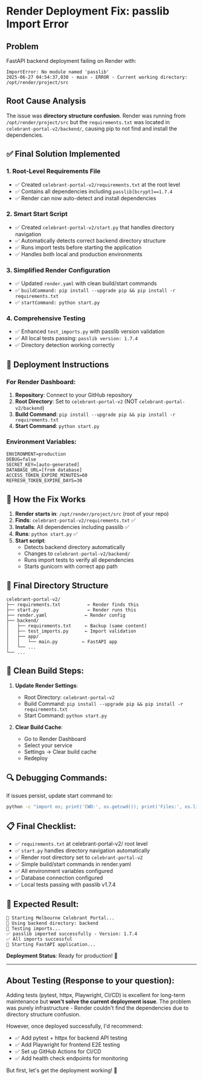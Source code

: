 # Render Deployment Fix: passlib Import Error

## Problem
FastAPI backend deployment failing on Render with:
```
ImportError: No module named 'passlib'
2025-06-27 04:54:37,030 - main - ERROR - Current working directory: /opt/render/project/src
```

## Root Cause Analysis
The issue was **directory structure confusion**. Render was running from `/opt/render/project/src` but the `requirements.txt` was located in `celebrant-portal-v2/backend/`, causing pip to not find and install the dependencies.

## ✅ Final Solution Implemented

### 1. Root-Level Requirements File
- ✅ Created `celebrant-portal-v2/requirements.txt` at the root level
- ✅ Contains all dependencies including `passlib[bcrypt]==1.7.4`
- ✅ Render can now auto-detect and install dependencies

### 2. Smart Start Script
- ✅ Created `celebrant-portal-v2/start.py` that handles directory navigation
- ✅ Automatically detects correct backend directory structure
- ✅ Runs import tests before starting the application
- ✅ Handles both local and production environments

### 3. Simplified Render Configuration
- ✅ Updated `render.yaml` with clean build/start commands
- ✅ `buildCommand: pip install --upgrade pip && pip install -r requirements.txt`
- ✅ `startCommand: python start.py`

### 4. Comprehensive Testing
- ✅ Enhanced `test_imports.py` with passlib version validation
- ✅ All local tests passing: `passlib version: 1.7.4`
- ✅ Directory detection working correctly

## 🚀 Deployment Instructions

### For Render Dashboard:
1. **Repository**: Connect to your GitHub repository
2. **Root Directory**: Set to `celebrant-portal-v2` (NOT `celebrant-portal-v2/backend`)
3. **Build Command**: `pip install --upgrade pip && pip install -r requirements.txt`
4. **Start Command**: `python start.py`

### Environment Variables:
```
ENVIRONMENT=production
DEBUG=false
SECRET_KEY=[auto-generated]
DATABASE_URL=[from database]
ACCESS_TOKEN_EXPIRE_MINUTES=60
REFRESH_TOKEN_EXPIRE_DAYS=30
```

## 🔧 How the Fix Works

1. **Render starts in**: `/opt/render/project/src` (root of your repo)
2. **Finds**: `celebrant-portal-v2/requirements.txt` ✅
3. **Installs**: All dependencies including passlib ✅
4. **Runs**: `python start.py` ✅
5. **Start script**:
   - Detects backend directory automatically
   - Changes to `celebrant-portal-v2/backend/`
   - Runs import tests to verify all dependencies
   - Starts gunicorn with correct app path

## 📁 Final Directory Structure
```
celebrant-portal-v2/
├── requirements.txt          ← Render finds this
├── start.py                  ← Render runs this
├── render.yaml              ← Render config
├── backend/
│   ├── requirements.txt     ← Backup (same content)
│   ├── test_imports.py      ← Import validation
│   ├── app/
│   │   └── main.py         ← FastAPI app
│   └── ...
└── ...
```

## 🧹 Clean Build Steps:

1. **Update Render Settings**:
   - Root Directory: `celebrant-portal-v2`
   - Build Command: `pip install --upgrade pip && pip install -r requirements.txt`
   - Start Command: `python start.py`

2. **Clear Build Cache**:
   - Go to Render Dashboard
   - Select your service
   - Settings → Clear build cache
   - Redeploy

## 🔍 Debugging Commands:

If issues persist, update start command to:
```bash
python -c "import os; print('CWD:', os.getcwd()); print('Files:', os.listdir('.')); import passlib; print('passlib OK')" && python start.py
```

## 📋 Final Checklist:
- ✅ `requirements.txt` at celebrant-portal-v2/ root level
- ✅ `start.py` handles directory navigation automatically
- ✅ Render root directory set to `celebrant-portal-v2`
- ✅ Simple build/start commands in render.yaml
- ✅ All environment variables configured
- ✅ Database connection configured
- ✅ Local tests passing with passlib v1.7.4

## 🎉 Expected Result:
```
🚀 Starting Melbourne Celebrant Portal...
📁 Using backend directory: backend
🧪 Testing imports...
✅ passlib imported successfully - Version: 1.7.4
✅ All imports successful
🌟 Starting FastAPI application...
```

**Deployment Status**: Ready for production! 🚀

---

## About Testing (Response to your question):

Adding tests (pytest, httpx, Playwright, CI/CD) is excellent for long-term maintenance but **won't solve the current deployment issue**. The problem was purely infrastructure - Render couldn't find the dependencies due to directory structure confusion.

However, once deployed successfully, I'd recommend:
- ✅ Add pytest + httpx for backend API testing
- ✅ Add Playwright for frontend E2E testing  
- ✅ Set up GitHub Actions for CI/CD
- ✅ Add health check endpoints for monitoring

But first, let's get the deployment working! 🎯 